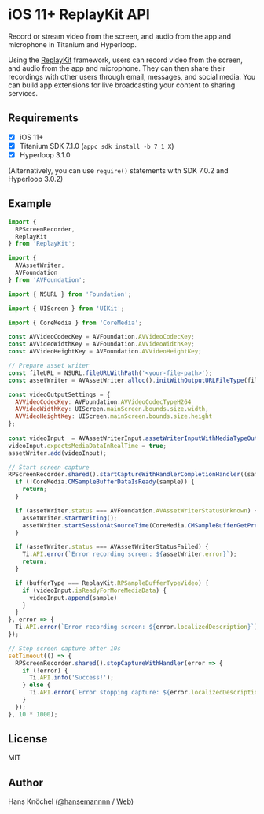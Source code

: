 # iOS 11+ ReplayKit API

Record or stream video from the screen, and audio from the app and microphone 
in Titanium and Hyperloop.

Using the [ReplayKit](https://developer.apple.com/documentation/replaykit) framework, users can record video from the screen, and audio 
from the app and microphone. They can then share their recordings with other users 
through email, messages, and social media. You can build app extensions for live 
broadcasting your content to sharing services.

## Requirements

- [x] iOS 11+
- [x] Titanium SDK 7.1.0 (`appc sdk install -b 7_1_X`)
- [x] Hyperloop 3.1.0

(Alternatively, you can use `require()` statements with SDK 7.0.2 and Hyperloop 3.0.2)

## Example

```js
import {
  RPScreenRecorder,
  ReplayKit
} from 'ReplayKit';

import {
  AVAssetWriter,
  AVFoundation
} from 'AVFoundation';

import { NSURL } from 'Foundation';

import { UIScreen } from 'UIKit';

import { CoreMedia } from 'CoreMedia'; 

const AVVideoCodecKey = AVFoundation.AVVideoCodecKey;
const AVVideoWidthKey = AVFoundation.AVVideoWidthKey;
const AVVideoHeightKey = AVFoundation.AVVideoHeightKey;

// Prepare asset writer
const fileURL = NSURL.fileURLWithPath('<your-file-path>');
const assetWriter = AVAssetWriter.alloc().initWithOutputURLFileType(fileURL, AVFoundation.AVFileTypeMPEG4);

const videoOutputSettings = {
  AVVideoCodecKey: AVFoundation.AVVideoCodecTypeH264
  AVVideoWidthKey: UIScreen.mainScreen.bounds.size.width,
  AVVideoHeightKey: UIScreen.mainScreen.bounds.size.height
};
            
const videoInput  = AVAssetWriterInput.assetWriterInputWithMediaTypeOutputSettings(AVFoundation.AVMediaTypeVideo, videoOutputSettings);
videoInput.expectsMediaDataInRealTime = true;
assetWriter.add(videoInput);

// Start screen capture
RPScreenRecorder.shared().startCaptureWithHandlerCompletionHandler((sample, bufferType, error) => {
  if (!CoreMedia.CMSampleBufferDataIsReady(sample)) {  
    return;
  }

  if (assetWriter.status === AVFoundation.AVAssetWriterStatusUnknown) {
    assetWriter.startWriting();
    assetWriter.startSessionAtSourceTime(CoreMedia.CMSampleBufferGetPresentationTimeStamp(sample));
  }

  if (assetWriter.status === AVAssetWriterStatusFailed) {
    Ti.API.error(`Error recording screen: ${assetWriter.error}`);
    return;
  }

  if (bufferType === ReplayKit.RPSampleBufferTypeVideo) {
    if (videoInput.isReadyForMoreMediaData) {
      videoInput.append(sample)
    }
  }
}, error => {
  Ti.API.error(`Error recording screen: ${error.localizedDescription}`);
});

// Stop screen capture after 10s
setTimeout(() => {
  RPScreenRecorder.shared().stopCaptureWithHandler(error => {
    if (!error) {
      Ti.API.info('Success!');
    } else {
      Ti.API.error(`Error stopping capture: ${error.localizedDescription}`);
    }
  });
}, 10 * 1000);
```

## License

MIT

## Author

Hans Knöchel ([@hansemannnn](https://twitter.com/hansemannnn) / [Web](http://hans-knoechel.de))

